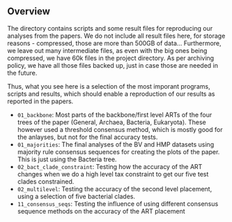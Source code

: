 Overview
-------------------------

The directory contains scripts and some result files for reproducing our
analyses from the papers. We do not include all result files here,
for storage reasons - compressed, those are more than 500GB of data...
Furthermore, we leave out many intermediate files, as even with the big ones
being compressed, we have 60k files in the project directory.
As per archiving policy, we have all those files backed up,
just in case those are needed in the future.

Thus, what you see here is a selection of the most imporant programs, scripts
and results, which should enable a reproduction of our results as reported
in the papers.

 * `01_backbone`: Most parts of the backbone/first level ARTs
   of the four trees of the paper (General, Archaea, Bacteria, Eukaryota).
   These however used a threshold consensus method,
   which is mostly good for the anlayses, but not for the final accuracy tests.
 * `01_majorities`: The final analyses of the BV and HMP datasets 
   using majority rule consensus sequences for creating the plots of the paper.
   This is just using the Bacteria tree.
 * `02_bact_clade_constraint`: Testing how the accuracy of the ART changes 
   when we do a high level tax constraint to get our five test clades constrained.
 * `02_multilevel`: Testing the accuracy of the second level placement,
   using a selection of five bacterial clades.
 * `11_consensus_seqs`: Testing the influence of using different consensus sequence
   methods on the accuracy of the ART placement
